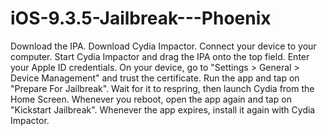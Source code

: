 # iOS-9.3.5-Jailbreak---Phoenix

Download the IPA.
Download Cydia Impactor.
Connect your device to your computer.
Start Cydia Impactor and drag the IPA onto the top field.
Enter your Apple ID credentials.
On your device, go to "Settings > General > Device Management" and trust the certificate.
Run the app and tap on "Prepare For Jailbreak".
Wait for it to respring, then launch Cydia from the Home Screen.
Whenever you reboot, open the app again and tap on "Kickstart Jailbreak".
Whenever the app expires, install it again with Cydia Impactor.
